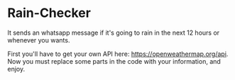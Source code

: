 # Rain-Checker
It sends an whatsapp message if it's going to rain in the next 12 hours or whenever you wants.

First you'll have to get your own API here: https://openweathermap.org/api.
Now you must replace some parts in the code with your information, and enjoy.

